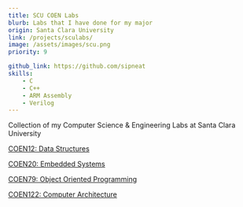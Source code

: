 ```yaml
---
title: SCU COEN Labs
blurb: Labs that I have done for my major
origin: Santa Clara University
link: /projects/sculabs/
image: /assets/images/scu.png
priority: 9

github_link: https://github.com/sipneat
skills:
    - C
    - C++
    - ARM Assembly
    - Verilog
---
```


Collection of my Computer Science & Engineering Labs at Santa Clara University

[COEN12: Data Structures](https://github.com/sipneat/COEN-12)

[COEN20: Embedded Systems](https://github.com/sipneat)

[COEN79: Object Oriented Programming](https://github.com/sipneat/COEN-79)

[COEN122: Computer Architecture](https://github.com/sipneat/COEN-122)
